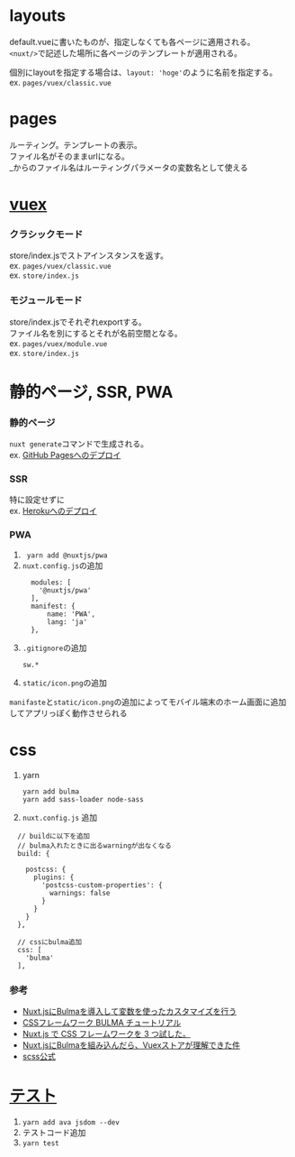 # layouts
default.vueに書いたものが、指定しなくても各ページに適用される。    
`<nuxt/>`で記述した場所に各ページのテンプレートが適用される。     
      
個別にlayoutを指定する場合は、`layout: 'hoge'`のように名前を指定する。      
ex. `pages/vuex/classic.vue`    

# pages
ルーティング。テンプレートの表示。      
ファイル名がそのままurlになる。    
_からのファイル名はルーティングパラメータの変数名として使える    

# [vuex](https://ja.nuxtjs.org/guide/vuex-store/)    
### クラシックモード
store/index.jsでストアインスタンスを返す。    
ex. `pages/vuex/classic.vue`       
ex. `store/index.js`

### モジュールモード
store/index.jsでそれぞれexportする。    
ファイル名を別にするとそれが名前空間となる。    
ex. `pages/vuex/module.vue`     
ex. `store/index.js`


# 静的ページ, SSR, PWA
### 静的ページ
`nuxt generate`コマンドで生成される。     
ex. [GitHub Pagesへのデプロイ](https://ja.nuxtjs.org/faq/github-pages)

### SSR
特に設定せずに        
ex. [Herokuへのデプロイ](https://ja.nuxtjs.org/faq/heroku-deployment)

### PWA
1. ` yarn add @nuxtjs/pwa`
1. `nuxt.config.js`の追加
   ```
     modules: [
       '@nuxtjs/pwa'
     ],
     manifest: {
         name: 'PWA',
         lang: 'ja'
     },
   ```
1. `.gitignore`の追加
   ```
   sw.*
   ```
1. `static/icon.png`の追加

 `manifaste`と`static/icon.png`の追加によってモバイル端末のホーム画面に追加してアプリっぽく動作させられる

# css
1. yarn
   ```
   yarn add bulma
   yarn add sass-loader node-sass
   ```

1. `nuxt.config.js` 追加
  ```
    // buildに以下を追加
    // bulma入れたときに出るwarningが出なくなる
    build: {

      postcss: {
        plugins: {
          'postcss-custom-properties': {
            warnings: false
          }
        }
      }
    },

    // cssにbulma追加
    css: [
      'bulma'
    ],
  ```

### 参考
- [Nuxt.jsにBulmaを導入して変数を使ったカスタマイズを行う](https://qiita.com/mnmemo/items/5eb4fb8cbfe17670fd36)
- [CSSフレームワーク BULMA チュートリアル](https://qiita.com/ochiochi/items/de1afd2d3fc8f6d3ea55)
- [Nuxt.js で CSS フレームワークを 3 つ試した。](https://qiita.com/high-u/items/b8c708cd3795d2ab4a13#bulma-scss%E7%B7%A8)
- [Nuxt.jsにBulmaを組み込んだら、Vuexストアが理解できた件](https://qiita.com/isamusuzuki/items/5ec800e423a3a56ef03d)
- [scss公式](https://sass-lang.com/guide)

# [テスト](https://ja.nuxtjs.org/guide/development-tools)
1. `yarn add ava jsdom --dev`
1. テストコード追加
1. `yarn test`

